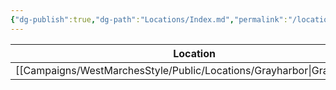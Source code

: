 ```yaml
---
{"dg-publish":true,"dg-path":"Locations/Index.md","permalink":"/locations/index/","title":"Locations (Index)","tags":["location"],"dgShowFileTree":true}
---
```



| Location       |
| -------------- |
| [[Campaigns/WestMarchesStyle/Public/Locations/Grayharbor\|Grayharbor]] |
